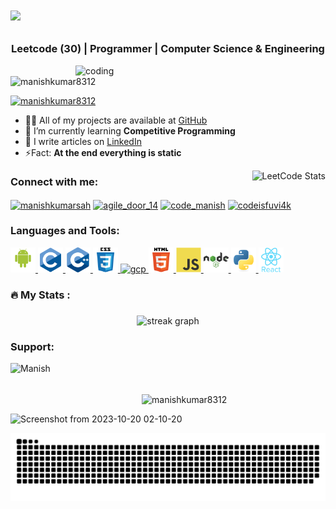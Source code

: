 <h1 align="center"></h1>
<h1 align="center"><p align="left">
 <a href="https://git.io/typing-svg" target="_blank">
    <img src="https://readme-typing-svg.herokuapp.com?size=30&color=1A9AF7&lines=;Myself+Manish+Kumar+Sah;Welcome+to+my+GitHub+Profile;I'm+a+programmer;I+Love+to+Solve+Problems;Code+Math+Coffee+=+Heaven;">
  </a>
<h3 align="center">  Leetcode (30) | Programmer | Computer Science & Engineering</h3>
</p>
</h1>
<img align="right" alt = "coding" width="400" src = "https://assets.leetcode.com/users/images/af6d021c-7f2b-461b-a82a-ba4cc0cb719e_1734759717.280324.gif">

<p align="left"> <img src="https://komarev.com/ghpvc/?username=manishkumar8312&label=Profile%20views&color=0e75b6&style=flat" alt="manishkumar8312" /> </p>

<p align="left"> <a href="https://github.com/ryo-ma/github-profile-trophy"><img src="https://github-profile-trophy.vercel.app/?username=manishkumar8312" alt="manishkumar8312" /></a> </p>

- 👨‍💻 All of my projects are available at [GitHub](https://github.com/manishkumar8312)
- 🏅 I’m currently learning **Competitive Programming**
- 📝 I write articles on [LinkedIn](https://www.linkedin.com/in/manish8312/)
- ⚡Fact: **At the end everything is static**
<a href="https://leetcode.com/u/code_manish/" target="_blank">
 <img align = "right" src="https://leetcard.jacoblin.cool/code_manish?hide=ranking&border=0&radius=21" alt="LeetCode Stats">
</a>

<h3 align="left">Connect with me:</h3>
<p align="left">
<a href="https://www.linkedin.com/in/manish8312/" target="blank"><img align="center" src="https://raw.githubusercontent.com/rahuldkjain/github-profile-readme-generator/master/src/images/icons/Social/linked-in-alt.svg" alt="manishkumarsah" height="30" width="40" /></a>
<a href="https://www.codechef.com/users/agile_door_14" target="blank"><img align="center" src="https://cdn.jsdelivr.net/npm/simple-icons@3.1.0/icons/codechef.svg" alt="agile_door_14" height="30" width="40" /></a>
<a href="https://www.leetcode.com/code_manish" target="blank"><img align="center" src="https://raw.githubusercontent.com/rahuldkjain/github-profile-readme-generator/master/src/images/icons/Social/leet-code.svg" alt="code_manish" height="30" width="40" /></a>
<a href="https://auth.geeksforgeeks.org/user/codeisfuvi4k" target="blank"><img align="center" src="https://raw.githubusercontent.com/rahuldkjain/github-profile-readme-generator/master/src/images/icons/Social/geeks-for-geeks.svg" alt="codeisfuvi4k" height="30" width="40" /></a>
</p>

<h3 align="left">Languages and Tools:</h3>
<p align="left"> <a href="https://developer.android.com" target="_blank" rel="noreferrer"> <img src="https://raw.githubusercontent.com/devicons/devicon/master/icons/android/android-original-wordmark.svg" alt="android" width="40" height="40"/> </a> <a href="https://www.cprogramming.com/" target="_blank" rel="noreferrer"> <img src="https://raw.githubusercontent.com/devicons/devicon/master/icons/c/c-original.svg" alt="c" width="40" height="40"/> </a> <a href="https://www.w3schools.com/cpp/" target="_blank" rel="noreferrer"> <img src="https://raw.githubusercontent.com/devicons/devicon/master/icons/cplusplus/cplusplus-original.svg" alt="cplusplus" width="40" height="40"/> </a> <a href="https://www.w3schools.com/css/" target="_blank" rel="noreferrer"> <img src="https://raw.githubusercontent.com/devicons/devicon/master/icons/css3/css3-original-wordmark.svg" alt="css3" width="40" height="40"/> </a> <a href="https://cloud.google.com" target="_blank" rel="noreferrer"> <img src="https://www.vectorlogo.zone/logos/google_cloud/google_cloud-icon.svg" alt="gcp" width="40" height="40"/> </a> <a href="https://www.w3.org/html/" target="_blank" rel="noreferrer"> <img src="https://raw.githubusercontent.com/devicons/devicon/master/icons/html5/html5-original-wordmark.svg" alt="html5" width="40" height="40"/> </a> <a href="https://developer.mozilla.org/en-US/docs/Web/JavaScript" target="_blank" rel="noreferrer"> <img src="https://raw.githubusercontent.com/devicons/devicon/master/icons/javascript/javascript-original.svg" alt="javascript" width="40" height="40"/> </a> <a href="https://nodejs.org" target="_blank" rel="noreferrer"> <img src="https://raw.githubusercontent.com/devicons/devicon/master/icons/nodejs/nodejs-original-wordmark.svg" alt="nodejs" width="40" height="40"/> </a> <a href="https://www.python.org" target="_blank" rel="noreferrer"> <img src="https://raw.githubusercontent.com/devicons/devicon/master/icons/python/python-original.svg" alt="python" width="40" height="40"/> </a> <a href="https://reactjs.org/" target="_blank" rel="noreferrer"> <img src="https://raw.githubusercontent.com/devicons/devicon/master/icons/react/react-original-wordmark.svg" alt="react" width="40" height="40"/> </a> </p>

<h3 align="left">🔥   My Stats :</h3>

###

<div align="center">
  <img src="https://streak-stats.demolab.com?user=manishkumar8312&locale=en&mode=daily&theme=dark&hide_border=true&border_radius=5&order=3" height="220" alt="streak graph"  />
</div>

<h3 align="left">Support:</h3>
<p><a href="https://ko-fi.com/Manish"> <img align="left" src="https://cdn.ko-fi.com/cdn/kofi3.png?v=3" height="50" width="210" alt="Manish" /></a></p><br><br>

<p><img align="center" src="https://github-readme-stats.vercel.app/api/top-langs?username=manishkumar8312&show_icons=true&locale=en&layout=compact" alt="manishkumar8312" /></p>
<p>

 ![Screenshot from 2023-10-20 02-10-20](https://github.com/yashsiwach/yashsiwach/assets/112823140/1fe0731d-0d2b-4697-8134-c29c8494f381)
</p>

<picture>
  <source media="(prefers-color-scheme: dark)" srcset="https://github.com/TuShArBhArDwA/TuShArBhArDwA/blob/output/github-contribution-grid-snake.svg">
  <source media="(prefers-color-scheme: light)" srcset="https://github.com/TuShArBhArDwA/TuShArBhArDwA/blob/output/github-contribution-grid-snake-dark.svg">
  <img alt="github-snake" src="https://github.com/TuShArBhArDwA/TuShArBhArDwA/blob/output/github-contribution-grid-snake-dark.svg">
</picture>
